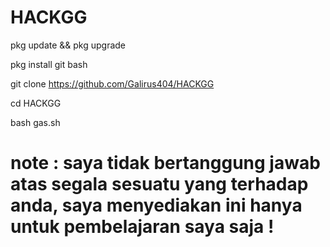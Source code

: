 # HACKGG
pkg update && pkg upgrade

pkg install git bash

git clone https://github.com/Galirus404/HACKGG

cd HACKGG

bash gas.sh

# note : saya tidak bertanggung jawab atas segala sesuatu yang terhadap anda, saya menyediakan ini hanya untuk pembelajaran saya saja !
